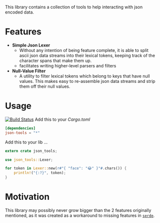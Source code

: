 This library contains a collection of tools to help interacting with json encoded data.

# Features

* **Simple Json Lexer**
   - Without any intention of being feature complete, it is able to split ascii json data streams
     into their lexical tokens, keeping track of the character spans that make them up.
   - facilitates writing higher-level parsers and filters
* **Null-Value Filter**
   - A utility to filter lexical tokens which belong to keys that have null values.
     This makes easy to re-assemble json data streams and strip them off their null values.


# Usage
[![Build Status](https://travis-ci.org/Byron/json-tools.svg?branch=master)](https://travis-ci.org/Byron/json-tools)
Add this to your *Cargo.toml*
```toml
[dependencies]
json-tools = "*"
```

Add this to your lib ...
```Rust
extern crate json_tools;

use json_tools::Lexer;

for token in Lexer::new(r#"{ "face": "😂" }"#.chars()) {
	println!("{:?}", token);
}
```

# Motivation

This library may possibly never grow bigger than the 2 features originally mentioned, as it was created
as a workaround to missing features in [`serde`](https://github.com/serde-rs/serde).

